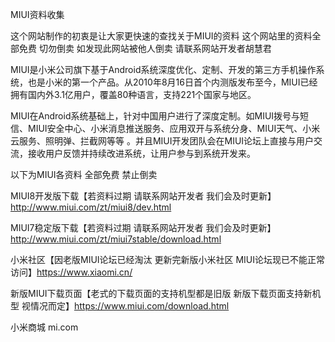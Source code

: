 MIUI资料收集

这个网站制作的初衷是让大家更快速的查找关于MIUI的资料 这个网站里的资料全部免费 切勿倒卖 如发现此网站被他人倒卖 请联系网站开发者胡慧君

MIUI是小米公司旗下基于Android系统深度优化、定制、开发的第三方手机操作系统，也是小米的第一个产品。从2010年8月16日首个内测版发布至今，MIUI已经拥有国内外3.1亿用户，覆盖80种语言，支持221个国家与地区。

MIUI在Android系统基础上，针对中国用户进行了深度定制。如MIUI拨号与短信、MIUI安全中心、小米消息推送服务、应用双开与系统分身、MIUI天气、小米云服务、照明弹、拦截网等等 。并且MIUI开发团队会在MIUI论坛上直接与用户交流，接收用户反馈并持续改进系统，让用户参与到系统开发来。

以下为MIUI各资料 全部免费 禁止倒卖

MIUI8开发版下载【若资料过期 请联系网站开发者 我们会及时更新】http://www.miui.com/zt/miui8/dev.html

MIUI7稳定版下载【若资料过期 请联系网站开发者 我们会及时更新】http://www.miui.com/zt/miui7stable/download.html

小米社区【因老版MIUI论坛已经淘汰 更新完新版小米社区 MIUI论坛现已不能正常访问】https://www.xiaomi.cn/

新版MIUI下载页面【老式的下载页面的支持机型都是旧版 新版下载页面支持新机型 视情况而定】https://www.miui.com/download.html

小米商城 mi.com
